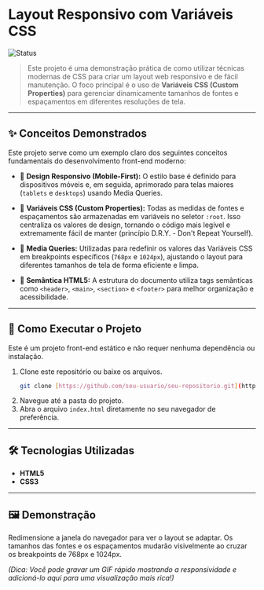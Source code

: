 # Layout Responsivo com Variáveis CSS

![Status](https://img.shields.io/badge/status-concluído-brightgreen)

> Este projeto é uma demonstração prática de como utilizar técnicas modernas de CSS para criar um layout web responsivo e de fácil manutenção. O foco principal é o uso de **Variáveis CSS (Custom Properties)** para gerenciar dinamicamente tamanhos de fontes e espaçamentos em diferentes resoluções de tela.

---

## ✨ Conceitos Demonstrados

Este projeto serve como um exemplo claro dos seguintes conceitos fundamentais do desenvolvimento front-end moderno:

* 📱 **Design Responsivo (Mobile-First):** O estilo base é definido para dispositivos móveis e, em seguida, aprimorado para telas maiores (`tablets` e `desktops`) usando Media Queries.

* 🎨 **Variáveis CSS (Custom Properties):** Todas as medidas de fontes e espaçamentos são armazenadas em variáveis no seletor `:root`. Isso centraliza os valores de design, tornando o código mais legível e extremamente fácil de manter (princípio D.R.Y. - Don't Repeat Yourself).

* 📐 **Media Queries:** Utilizadas para redefinir os valores das Variáveis CSS em breakpoints específicos (`768px` e `1024px`), ajustando o layout para diferentes tamanhos de tela de forma eficiente e limpa.

* 📄 **Semântica HTML5:** A estrutura do documento utiliza tags semânticas como `<header>`, `<main>`, `<section>` e `<footer>` para melhor organização e acessibilidade.

---

## 🚀 Como Executar o Projeto

Este é um projeto front-end estático e não requer nenhuma dependência ou instalação.

1.  Clone este repositório ou baixe os arquivos.
    ```sh
    git clone [https://github.com/seu-usuario/seu-repositorio.git](https://github.com/seu-usuario/seu-repositorio.git)
    ```
2.  Navegue até a pasta do projeto.
3.  Abra o arquivo `index.html` diretamente no seu navegador de preferência.

---

## 🛠️ Tecnologias Utilizadas

* **HTML5**
* **CSS3**

---

## 🖼️ Demonstração

Redimensione a janela do navegador para ver o layout se adaptar. Os tamanhos das fontes e os espaçamentos mudarão visivelmente ao cruzar os breakpoints de 768px e 1024px.

*(Dica: Você pode gravar um GIF rápido mostrando a responsividade e adicioná-lo aqui para uma visualização mais rica!)*
